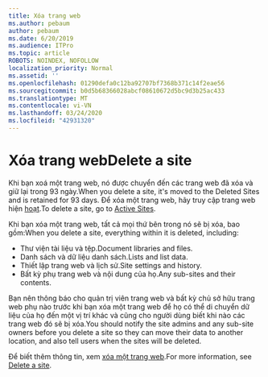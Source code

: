 ```yaml
---
title: Xóa trang web
ms.author: pebaum
author: pebaum
ms.date: 6/20/2019
ms.audience: ITPro
ms.topic: article
ROBOTS: NOINDEX, NOFOLLOW
localization_priority: Normal
ms.assetid: ''
ms.openlocfilehash: 01290defa0c12ba92707bf7368b371c14f2eae56
ms.sourcegitcommit: b0d5b68366028abcf08610672d5bc9d3b25ac433
ms.translationtype: MT
ms.contentlocale: vi-VN
ms.lasthandoff: 03/24/2020
ms.locfileid: "42931320"
---
```

# <a name="delete-a-site"></a><span data-ttu-id="468f7-102">Xóa trang web</span><span class="sxs-lookup"><span data-stu-id="468f7-102">Delete a site</span></span>

<span data-ttu-id="468f7-103">Khi bạn xoá một trang web, nó được chuyển đến các trang web đã xóa và giữ lại trong 93 ngày.</span><span class="sxs-lookup"><span data-stu-id="468f7-103">When you delete a site, it's moved to the Deleted Sites and is retained for 93 days.</span></span> <span data-ttu-id="468f7-104">Để xóa một trang web, hãy truy cập trang web hiện [hoạt](https://admin.microsoft.com/sharepoint?page=sitemanagement&modern=true).</span><span class="sxs-lookup"><span data-stu-id="468f7-104">To delete a site, go to [Active Sites](https://admin.microsoft.com/sharepoint?page=sitemanagement&modern=true).</span></span> 

<span data-ttu-id="468f7-105">Khi bạn xóa một trang web, tất cả mọi thứ bên trong nó sẽ bị xóa, bao gồm:</span><span class="sxs-lookup"><span data-stu-id="468f7-105">When you delete a site, everything within it is deleted, including:</span></span>

- <span data-ttu-id="468f7-106">Thư viện tài liệu và tệp.</span><span class="sxs-lookup"><span data-stu-id="468f7-106">Document libraries and files.</span></span>
- <span data-ttu-id="468f7-107">Danh sách và dữ liệu danh sách.</span><span class="sxs-lookup"><span data-stu-id="468f7-107">Lists and list data.</span></span>
- <span data-ttu-id="468f7-108">Thiết lập trang web và lịch sử.</span><span class="sxs-lookup"><span data-stu-id="468f7-108">Site settings and history.</span></span>
- <span data-ttu-id="468f7-109">Bất kỳ phụ trang web và nội dung của họ.</span><span class="sxs-lookup"><span data-stu-id="468f7-109">Any sub-sites and their contents.</span></span>

<span data-ttu-id="468f7-110">Bạn nên thông báo cho quản trị viên trang web và bất kỳ chủ sở hữu trang web phụ nào trước khi bạn xóa một trang web để họ có thể di chuyển dữ liệu của họ đến một vị trí khác và cũng cho người dùng biết khi nào các trang web đó sẽ bị xóa.</span><span class="sxs-lookup"><span data-stu-id="468f7-110">You should notify the site admins and any sub-site owners before you delete a site so they can move their data to another location, and also tell users when the sites will be deleted.</span></span>

<span data-ttu-id="468f7-111">Để biết thêm thông tin, xem [xóa một trang web](https://docs.microsoft.com/sharepoint/delete-site-collection).</span><span class="sxs-lookup"><span data-stu-id="468f7-111">For more information, see [Delete a site](https://docs.microsoft.com/sharepoint/delete-site-collection).</span></span>
